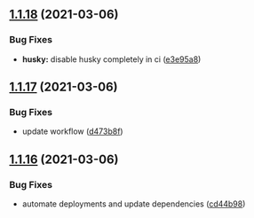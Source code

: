 ## [1.1.18](https://github.com/dankreiger/with-http-reducer/compare/v1.1.17...v1.1.18) (2021-03-06)


### Bug Fixes

* **husky:** disable husky completely in ci ([e3e95a8](https://github.com/dankreiger/with-http-reducer/commit/e3e95a895fef8d58b37340f57530d227d49b31a2))

## [1.1.17](https://github.com/dankreiger/with-http-reducer/compare/v1.1.16...v1.1.17) (2021-03-06)


### Bug Fixes

* update workflow ([d473b8f](https://github.com/dankreiger/with-http-reducer/commit/d473b8ff50a70977c498d63d36dcef606c4c73c3))

## [1.1.16](https://github.com/dankreiger/with-http-reducer/compare/v1.1.15...v1.1.16) (2021-03-06)


### Bug Fixes

* automate deployments and update dependencies ([cd44b98](https://github.com/dankreiger/with-http-reducer/commit/cd44b9823ba57b7775a5fd5dc478541a8304819a))
